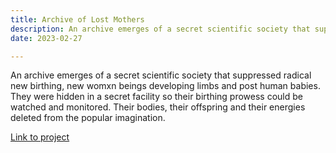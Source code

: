 ```yaml
---
title: Archive of Lost Mothers
description: An archive emerges of a secret scientific society that suppressed radical new birthing, new womxn beings developing limbs and post human babies. They were hidden in a secret facility so their birthing prowess could be watched and monitored. Their bodies, their offspring and their energies deleted from the popular imagination.
date: 2023-02-27

---
```

An archive emerges of a secret scientific society that suppressed radical new birthing, new womxn beings developing limbs and post human babies. They were hidden in a secret facility so their birthing prowess could be watched and monitored. Their bodies, their offspring and their energies deleted from the popular imagination.

[Link to project](https://archiveoflostmothers.in)

